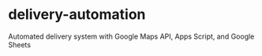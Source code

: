 # delivery-automation
Automated delivery system with Google Maps API, Apps Script, and Google Sheets
